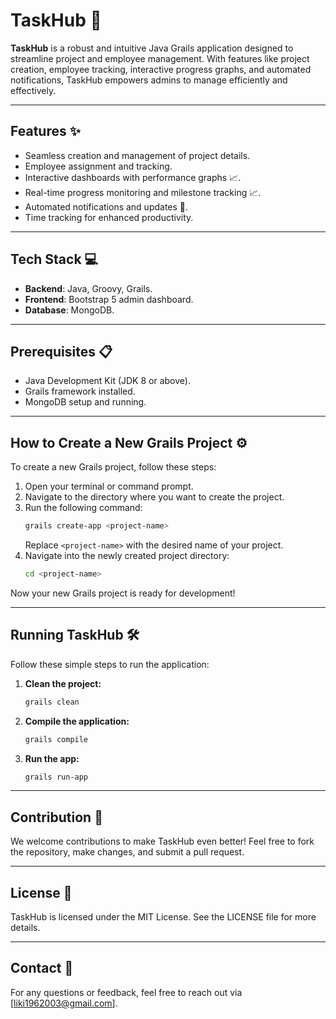 # TaskHub 🚀

**TaskHub** is a robust and intuitive Java Grails application designed to streamline project and employee management. With features like project creation, employee tracking, interactive progress graphs, and automated notifications, TaskHub empowers admins to manage efficiently and effectively.

---

## Features ✨
- Seamless creation and management of project details.
- Employee assignment and tracking.
- Interactive dashboards with performance graphs 📈.
- Real-time progress monitoring and milestone tracking 📈.
- Automated notifications and updates 🔔.
- Time tracking for enhanced productivity.

---

## Tech Stack 💻
- **Backend**: Java, Groovy, Grails.
- **Frontend**: Bootstrap 5 admin dashboard.
- **Database**: MongoDB.

---

## Prerequisites 📋
- Java Development Kit (JDK 8 or above).
- Grails framework installed.
- MongoDB setup and running.

---

## How to Create a New Grails Project ⚙️
To create a new Grails project, follow these steps:

1. Open your terminal or command prompt.
2. Navigate to the directory where you want to create the project.
3. Run the following command:
   ```bash
   grails create-app <project-name>
   ```
   Replace `<project-name>` with the desired name of your project.
4. Navigate into the newly created project directory:
   ```bash
   cd <project-name>
   ```

Now your new Grails project is ready for development!

---

## Running TaskHub 🛠️
Follow these simple steps to run the application:

1. **Clean the project:**
   ```bash
   grails clean
   ```

2. **Compile the application:**
   ```bash
   grails compile
   ```

3. **Run the app:**
   ```bash
   grails run-app
   ```

---

## Contribution 🤝
We welcome contributions to make TaskHub even better! Feel free to fork the repository, make changes, and submit a pull request.

---

## License 📄
TaskHub is licensed under the MIT License. See the LICENSE file for more details.

---

## Contact 📩
For any questions or feedback, feel free to reach out via [liki1962003@gmail.com].

